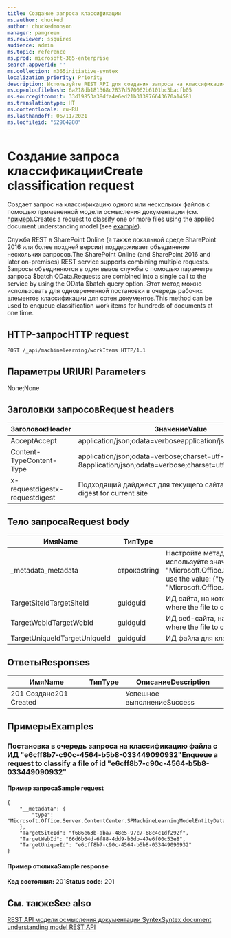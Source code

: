 ```yaml
---
title: Создание запроса классификации
ms.author: chucked
author: chuckedmonson
manager: pamgreen
ms.reviewer: ssquires
audience: admin
ms.topic: reference
ms.prod: microsoft-365-enterprise
search.appverid: ''
ms.collection: m365initiative-syntex
localization_priority: Priority
description: Используйте REST API для создания запроса на классификацию одного или нескольких файлов с помощью обученной модели осмысления документации.
ms.openlocfilehash: 6a218db181368c2837d570062b6101bc3bacfb05
ms.sourcegitcommit: 33d19853a38dfa4e6ed21b313976643670a14581
ms.translationtype: HT
ms.contentlocale: ru-RU
ms.lasthandoff: 06/11/2021
ms.locfileid: "52904280"
---
```

# <a name="create-classification-request"></a><span data-ttu-id="4a479-103">Создание запроса классификации</span><span class="sxs-lookup"><span data-stu-id="4a479-103">Create classification request</span></span>

<span data-ttu-id="4a479-104">Создает запрос на классификацию одного или нескольких файлов с помощью примененной модели осмысления документации (см. [пример](rest-createclassificationrequest.md#examples)).</span><span class="sxs-lookup"><span data-stu-id="4a479-104">Creates a request to classify one or more files using the applied document understanding model (see [example](rest-createclassificationrequest.md#examples)).</span></span>

<span data-ttu-id="4a479-105">Служба REST в SharePoint Online (а также локальной среде SharePoint 2016 или более поздней версии) поддерживает объединение нескольких запросов.</span><span class="sxs-lookup"><span data-stu-id="4a479-105">The SharePoint Online (and SharePoint 2016 and later on-premises) REST service supports combining multiple requests.</span></span> <span data-ttu-id="4a479-106">Запросы объединяются в один вызов службы с помощью параметра запроса $batch OData.</span><span class="sxs-lookup"><span data-stu-id="4a479-106">Requests are combined into a single call to the service by using the OData $batch query option.</span></span> <span data-ttu-id="4a479-107">Этот метод можно использовать для одновременной постановки в очередь рабочих элементов классификации для сотен документов.</span><span class="sxs-lookup"><span data-stu-id="4a479-107">This method can be used to enqueue classification work items for hundreds of documents at one time.</span></span>

## <a name="http-request"></a><span data-ttu-id="4a479-108">HTTP-запрос</span><span class="sxs-lookup"><span data-stu-id="4a479-108">HTTP request</span></span>

```
POST /_api/machinelearning/workItems HTTP/1.1
```
## <a name="uri-parameters"></a><span data-ttu-id="4a479-109">Параметры URI</span><span class="sxs-lookup"><span data-stu-id="4a479-109">URI Parameters</span></span>

<span data-ttu-id="4a479-110">None;</span><span class="sxs-lookup"><span data-stu-id="4a479-110">None</span></span>

## <a name="request-headers"></a><span data-ttu-id="4a479-111">Заголовки запросов</span><span class="sxs-lookup"><span data-stu-id="4a479-111">Request headers</span></span>

| <span data-ttu-id="4a479-112">Заголовок</span><span class="sxs-lookup"><span data-stu-id="4a479-112">Header</span></span> | <span data-ttu-id="4a479-113">Значение</span><span class="sxs-lookup"><span data-stu-id="4a479-113">Value</span></span> |
|--------|-------|
|<span data-ttu-id="4a479-114">Accept</span><span class="sxs-lookup"><span data-stu-id="4a479-114">Accept</span></span>|<span data-ttu-id="4a479-115">application/json;odata=verbose</span><span class="sxs-lookup"><span data-stu-id="4a479-115">application/json;odata=verbose</span></span>|
|<span data-ttu-id="4a479-116">Content-Type</span><span class="sxs-lookup"><span data-stu-id="4a479-116">Content-Type</span></span>|<span data-ttu-id="4a479-117">application/json;odata=verbose;charset=utf-8</span><span class="sxs-lookup"><span data-stu-id="4a479-117">application/json;odata=verbose;charset=utf-8</span></span>|
|<span data-ttu-id="4a479-118">x-requestdigest</span><span class="sxs-lookup"><span data-stu-id="4a479-118">x-requestdigest</span></span>|<span data-ttu-id="4a479-119">Подходящий дайджест для текущего сайта</span><span class="sxs-lookup"><span data-stu-id="4a479-119">The appropriate digest for current site</span></span>|

## <a name="request-body"></a><span data-ttu-id="4a479-120">Тело запроса</span><span class="sxs-lookup"><span data-stu-id="4a479-120">Request body</span></span>

|<span data-ttu-id="4a479-121">Имя</span><span class="sxs-lookup"><span data-stu-id="4a479-121">Name</span></span>    |<span data-ttu-id="4a479-122">Тип</span><span class="sxs-lookup"><span data-stu-id="4a479-122">Type</span></span>   |<span data-ttu-id="4a479-123">Описание</span><span class="sxs-lookup"><span data-stu-id="4a479-123">Description</span></span> |
|--------|-------|------------|
|<span data-ttu-id="4a479-124">_metadata</span><span class="sxs-lookup"><span data-stu-id="4a479-124">_metadata</span></span>|<span data-ttu-id="4a479-125">строка</span><span class="sxs-lookup"><span data-stu-id="4a479-125">string</span></span> |<span data-ttu-id="4a479-126">Настройте метаданные объекта в SPO.</span><span class="sxs-lookup"><span data-stu-id="4a479-126">Set the object meta on the SPO.</span></span> <span data-ttu-id="4a479-127">Всегда используйте значение {"type": "Microsoft.Office.Server.ContentCenter.SPMachineLearningModelEntityData"}.</span><span class="sxs-lookup"><span data-stu-id="4a479-127">Always use the value: {"type": "Microsoft.Office.Server.ContentCenter.SPMachineLearningModelEntityData"}.</span></span> |
|<span data-ttu-id="4a479-128">TargetSiteId</span><span class="sxs-lookup"><span data-stu-id="4a479-128">TargetSiteId</span></span>|<span data-ttu-id="4a479-129">guid</span><span class="sxs-lookup"><span data-stu-id="4a479-129">guid</span></span>|<span data-ttu-id="4a479-130">ИД сайта, на котором расположен файл для классификации.</span><span class="sxs-lookup"><span data-stu-id="4a479-130">The id of the site where the file to classify is located.</span></span>|
|<span data-ttu-id="4a479-131">TargetWebId</span><span class="sxs-lookup"><span data-stu-id="4a479-131">TargetWebId</span></span>|<span data-ttu-id="4a479-132">guid</span><span class="sxs-lookup"><span data-stu-id="4a479-132">guid</span></span>|<span data-ttu-id="4a479-133">ИД веб-сайта, на котором расположен файл для классификации.</span><span class="sxs-lookup"><span data-stu-id="4a479-133">The id of the web where the file to classify is located.</span></span>|
|<span data-ttu-id="4a479-134">TargetUniqueId</span><span class="sxs-lookup"><span data-stu-id="4a479-134">TargetUniqueId</span></span>|<span data-ttu-id="4a479-135">guid</span><span class="sxs-lookup"><span data-stu-id="4a479-135">guid</span></span>|<span data-ttu-id="4a479-136">ИД файла для классификации.</span><span class="sxs-lookup"><span data-stu-id="4a479-136">The id of the file to classify.</span></span>|

## <a name="responses"></a><span data-ttu-id="4a479-137">Ответы</span><span class="sxs-lookup"><span data-stu-id="4a479-137">Responses</span></span>

| <span data-ttu-id="4a479-138">Имя</span><span class="sxs-lookup"><span data-stu-id="4a479-138">Name</span></span>   | <span data-ttu-id="4a479-139">Тип</span><span class="sxs-lookup"><span data-stu-id="4a479-139">Type</span></span>  | <span data-ttu-id="4a479-140">Описание</span><span class="sxs-lookup"><span data-stu-id="4a479-140">Description</span></span>|
|--------|-------|------------|
|<span data-ttu-id="4a479-141">201 Создано</span><span class="sxs-lookup"><span data-stu-id="4a479-141">201 Created</span></span>| |<span data-ttu-id="4a479-142">Успешное выполнение</span><span class="sxs-lookup"><span data-stu-id="4a479-142">Success</span></span>|

## <a name="examples"></a><span data-ttu-id="4a479-143">Примеры</span><span class="sxs-lookup"><span data-stu-id="4a479-143">Examples</span></span>

### <a name="enqueue-a-request-to-classify-a-file-of-id-e6cff8b7-c90c-4564-b5b8-033449090932"></a><span data-ttu-id="4a479-144">Постановка в очередь запроса на классификацию файла с ИД "e6cff8b7-c90c-4564-b5b8-033449090932"</span><span class="sxs-lookup"><span data-stu-id="4a479-144">Enqueue a request to classify a file of id "e6cff8b7-c90c-4564-b5b8-033449090932"</span></span>

#### <a name="sample-request"></a><span data-ttu-id="4a479-145">Пример запроса</span><span class="sxs-lookup"><span data-stu-id="4a479-145">Sample request</span></span>

```
{
    "__metadata": {
        "type": "Microsoft.Office.Server.ContentCenter.SPMachineLearningModelEntityData"
    },
    "TargetSiteId": "f686e63b-aba7-48e5-97c7-68c4c1df292f",
    "TargetWebId": "66d6b64d-6f88-4dd9-b3db-47e6f00c53e8",
    "TargetUniqueId": "e6cff8b7-c90c-4564-b5b8-033449090932"
}
```

#### <a name="sample-response"></a><span data-ttu-id="4a479-146">Пример отклика</span><span class="sxs-lookup"><span data-stu-id="4a479-146">Sample response</span></span>

<span data-ttu-id="4a479-147">**Код состояния:** 201</span><span class="sxs-lookup"><span data-stu-id="4a479-147">**Status code:** 201</span></span>

## <a name="see-also"></a><span data-ttu-id="4a479-148">См. также</span><span class="sxs-lookup"><span data-stu-id="4a479-148">See also</span></span>

[<span data-ttu-id="4a479-149">REST API модели осмысления документации Syntex</span><span class="sxs-lookup"><span data-stu-id="4a479-149">Syntex document understanding model REST API</span></span>](syntex-model-rest-api.md)
